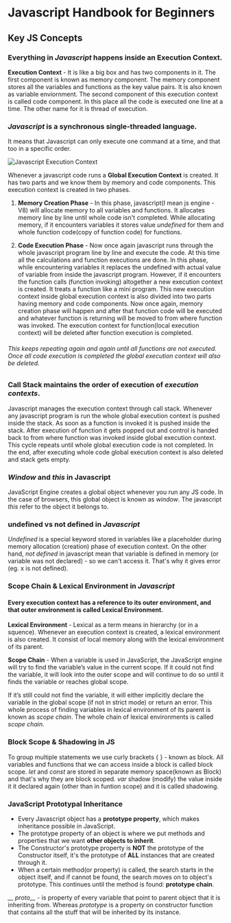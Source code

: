 # Javascript Handbook for Beginners
## Key JS Concepts

### Everything in *Javascript* happens inside an **Execution Context**.

**Execution Context** - It is like a big box and has two components in it. The first component is known as memory component. The memory component stores all the variables and functions as the key value pairs. It is also known as variable enviornment. The second component of this execution context is called code component. In this place all the code is executed one line at a time. The other name for it is thread of execution.

### *Javascript* is a synchronous single-threaded language.
It means that Javascript can only execute one command at a time, and that too in a specific order.

![Javascript Execution Context](https://miro.medium.com/max/700/1*CuL8xsqLb1GhpuHgmDKk0A.png)

Whenever a javascript code runs a **Global Execution Context** is created. It has two parts and we know them by memory and code components. This execution context is created in two phases.

1. **Memory Creation Phase** - In this phase, javascript(I mean js engine - V8) will allocate memory to all variables and functions. It allocates memory line by line until whole code isn't completed. While allocating memory, if it encounters variables it stores value *undefined* for them and whole function code(copy of function code) for functions.

2. **Code Execution Phase** - Now once again javascript runs through the whole javascript program line by line and execute the code. At this time all the calculations and function executions are done. In this phase, while encountering variables it replaces the undefined with actual value of variable from inside the javascript program. However, if it encounters the function calls (function invoking) altogether a new execution context is created. It treats a function like a mini program. This new execution context inside global execution context is also divided into two parts having memory and code components. Now once again, memory creation phase will happen and after that function code will be executed and whatever function is returning will be moved to from where function was invoked. The execution context for function(local execution context) will be deleted after function execution is completed.

###### This keeps repeating again and again until all functions are not executed. Once all code execution is completed the global execution context will also be deleted.

### Call Stack maintains the order of execution of *execution contexts*.

Javascript manages the execution context through call stack. Whenever any javascript program is run the whole global execution context is pushed inside the stack. As soon as a function is invoked it is pushed inside the stack. After execution of function it gets popped out and control is handed back to from where function was invoked inside global execution context. This cycle repeats until whole global execution code is not completed. In the end, after executing whole code global execution context is also deleted and stack gets empty.

### *Window* and *this* in Javascript
JavaScript Engine creates a global object whenever you run any JS code. In the case of browsers, this global object is known as *window*. The javascript *this* refer to the object it belongs to.

### undefined vs not defined in *Javascript*
*Undefined* is a special keyword stored in variables like a placeholder during memory allocation (creation) phase of execution context. On the other hand, *not defined* in javascript mean that variable is defined in memory (or variable was not declared) - so we can't access it. That's why it gives error (eg. x is not defined).

### Scope Chain & Lexical Environment in *Javascript*
#### Every execution context has a reference to its outer environment, and that outer environment is called Lexical Environment.

**Lexical Environment** -  Lexical as a term means in hierarchy (or in a squence). Whenever an execution context is created, a lexical environment is also created. It consist of local memory along with the lexical environment of its parent.

**Scope Chain** - When a variable is used in JavaScript, the JavaScript engine will try to find the variable’s value in the current scope. If it could not find the variable, it will look into the outer scope and will continue to do so until it finds the variable or reaches global scope.

If it’s still could not find the variable, it will either implicitly declare the variable in the global scope (if not in strict mode) or return an error. This whole process of finding variables in lexical environment of its parent is known as *scope chain*. The whole chain of lexical environments is called *scope chain*.

### Block Scope & Shadowing in JS
To group multiple statements we use curly brackets { } - known as block. All variables and functions that we can access inside a block is called block scope. *let* and *const* are stored in separate memory space(known as Block) and that's why they are block scoped. *var* shadow (modify) the value inside it it declared again (other than in funtion scope) and it is called shadowing.

### JavaScript Prototypal Inheritance
- Every Javascript object has a **prototype property**, which makes inheritance possible in JavaScript.
- The prototype property of an object is where we put methods and properties that we want **other objects to inherit**.
- The Constructor's prototype property is **NOT** the prototype of the Constructor itself, it's the prototype of **ALL** instances that are created through it.
- When a certain method(or property) is called, the search starts in the object itself, and if cannot be found, the search moves on to object's prototype. This continues until the method is found: **prototype chain**.

*__ proto__* - is property of every variable that point to parent object that it is inheriting from. Whereas *prototype* is a property on constructor function that contains all the stuff that will be inherited by its instance.
